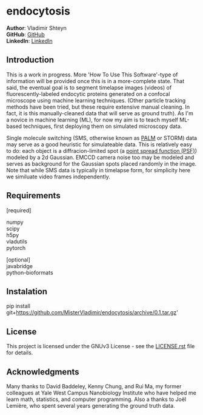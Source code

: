 endocytosis
==================
**Author**: Vladimir Shteyn  
**GitHub**: [GitHub](https://github.com/mistervladimir)  
**LinkedIn**: [LinkedIn](https://www.linkedin.com/in/vladimir-shteyn/)


Introduction
------------------
This is a work in progress. More 'How To Use This Software'-type of information will be provided once this is in a more-complete state. That said, the eventual goal is to segment timelapse images (videos) of fluorescently-labeled endocytic proteins generated on a confocal microscope using machine learning techniques. (Other particle tracking methods have been tried, but these require extensive manual cleaning. In fact, it is this manually-cleaned data that will serve as ground truth). As I'm a novice in machine learning (ML), for now my aim is to teach myself ML-based techniques, first deploying them on simulated microscopy data.

Single molecule switching (SMS, otherwise known as [PALM](https://en.wikipedia.org/wiki/Photoactivated_localization_microscopy) or STORM) data may serve as a good heuristic for simulateable data. This is relatively easy to do: each object is a diffracion-limited spot (a [point spread function (PSF)](https://en.wikipedia.org/wiki/Point_spread_function)) modeled by a 2d Gaussian. EMCCD camera noise too may be modeled and serves as background for the Gaussian spots placed randomly in the image. Note that while SMS data is typically in timelapse form, for simplicity here we similuate video frames independently. 


Requirements
------------------
[required]

numpy  
scipy  
h5py  
vladutils  
pytorch  


[optional]  
javabridge  
python-bioformats  

Instalation
------------------
pip install git+https://github.com/MisterVladimir/endocytosis/archive/0.1.tar.gz'


License
------------------
This project is licensed under the GNUv3 License - see the
[LICENSE.rst](LICENSE.rst) file for details. 

Acknowledgments
------------------
Many thanks to David Baddeley, Kenny Chung, and Rui Ma, my former colleagues
at Yale West Campus Nanobiology Institute who have helped me learn math,
statistics, and computer programming. Also a thanks to Joël Lemière, who spent
several years generating the ground truth data.
